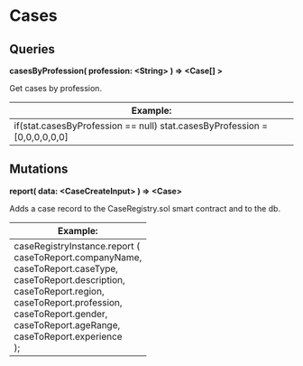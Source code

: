 # Cases

## Queries

**casesByProfession( profession: <String\> ) => <Case[] \>**

Get cases by profession.


| Example: |
|---|
| if(stat.casesByProfession == null) stat.casesByProfession = [0,0,0,0,0,0] |

## Mutations

**report( data: <CaseCreateInput\> ) => <Case\>**

Adds a case record to the CaseRegistry.sol smart contract and to the db.



| Example: |
|---|
|caseRegistryInstance.report ( <br /> caseToReport.companyName, <br /> caseToReport.caseType, <br /> caseToReport.description, <br /> caseToReport.region, <br /> caseToReport.profession, <br /> caseToReport.gender, <br /> caseToReport.ageRange, <br /> caseToReport.experience <br />); |

